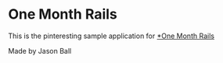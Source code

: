 # One Month Rails

This is the pinteresting sample application for
[*One Month Rails](http://onemonthrails.com)

Made by Jason Ball